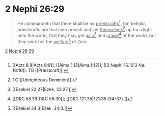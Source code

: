 # 2 Nephi 26:29

> He commandeth that there shall be no <u>priestcrafts</u>[^a]; for, behold, priestcrafts are that men preach and set <u>themselves</u>[^b] up for a light unto the world, that they may get <u>gain</u>[^c] and <u>praise</u>[^d] of the world; but they seek not the <u>welfare</u>[^e] of Zion.

[2 Nephi 26:29](https://www.churchofjesuschrist.org/study/scriptures/bofm/2-ne/26?lang=eng&id=p29#p29)


[^a]: [[Acts 8.9|Acts 8:9]]; [[Alma 1.12|Alma 1:12]]; [[3 Nephi 16.10|3 Ne. 16:10]]. TG [[Priestcraft]].
[^b]: TG [[Unrighteous Dominion]].
[^c]: [[Ezekiel 22.27|Ezek. 22:27.]]
[^d]: [[D&C 58.39|D&C 58:39]]; [[D&C 121.35|121:35 (34-37).]]
[^e]: [[Ezekiel 34.3|Ezek. 34:3.]]

